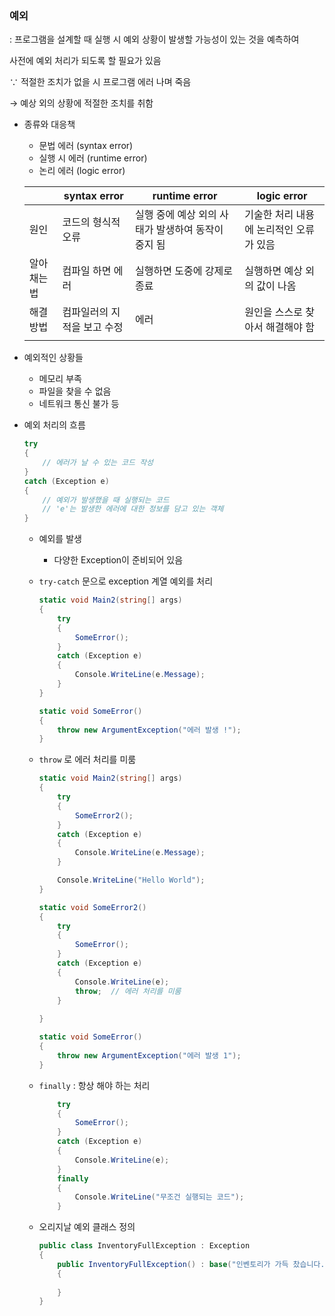 ### 예외

: 프로그램을 설계할 때 실행 시 예외 상황이 발생할 가능성이 있는 것을 예측하여

사전에 예외 처리가 되도록 할 필요가 있음

∵ 적절한 조치가 없을 시 프로그램 에러 나며 죽음

→ 예상 외의 상황에 적절한 조치를 취함

- 종류와 대응책
    - 문법 에러 (syntax error)
    - 실행 시 에러 (runtime error)
    - 논리 에러 (logic error)
    
    |  | syntax error | runtime error | logic error |
    | --- | --- | --- | --- |
    | 원인 | 코드의 형식적 오류 | 실행 중에 예상 외의 사태가 발생하여 동작이 중지 됨 | 기술한 처리 내용에 논리적인 오류가 있음 |
    | 알아채는 법 | 컴파일 하면 에러 | 실행하면 도중에 강제로 종료 | 실행하면 예상 외의 값이 나옴 |
    | 해결 방법 | 컴파일러의 지적을 보고 수정 | 에러 | 원인을 스스로 찾아서 해결해야 함 |
    |  |  |  |  |
- 예외적인 상황들
    - 메모리 부족
    - 파일을 찾을 수 없음
    - 네트워크 통신 불가 등
- 예외 처리의 흐름
    
    ```csharp
    try
    {
    	// 에러가 날 수 있는 코드 작성
    }
    catch (Exception e)
    {
    	// 예외가 발생했을 때 실행되는 코드
    	// 'e'는 발생한 에러에 대한 정보를 담고 있는 객체
    }
    ```
    
    - 예외를 발생
        - 다양한 Exception이 준비되어 있음
    - `try-catch` 문으로 exception 계열 예외를 처리
        
        ```csharp
        static void Main2(string[] args)
        {
            try
            {
                SomeError();
            }
            catch (Exception e)
            {
                Console.WriteLine(e.Message);
            }
        }
        
        static void SomeError()
        {
            throw new ArgumentException("에러 발생 !");
        }
        ```
        
    - `throw` 로 에러 처리를 미룸
        
        ```csharp
        static void Main2(string[] args)
        {
            try
            {
                SomeError2();
            }
            catch (Exception e)
            {
                Console.WriteLine(e.Message);
            }
        
            Console.WriteLine("Hello World");
        }
        
        static void SomeError2()
        {
            try
            {
                SomeError();
            }
            catch (Exception e)
            {
                Console.WriteLine(e);
                throw;  // 에러 처리를 미룸
            }
            
        }
        
        static void SomeError()
        {
            throw new ArgumentException("에러 발생 1");
        }
        ```
        
    - `finally` : 항상 해야 하는 처리
        
        ```csharp
            try
            {
                SomeError();
            }
            catch (Exception e)
            {
                Console.WriteLine(e);
            }
            finally
            {
                Console.WriteLine("무조건 실행되는 코드");
            }
        ```
        
    - 오리지날 예외 클래스 정의
        
        ```csharp
        public class InventoryFullException : Exception
        {
            public InventoryFullException() : base("인벤토리가 가득 찼습니다.")
            {
                
            }
        }
        ```
